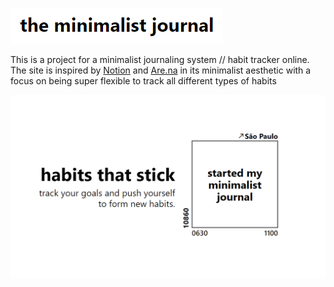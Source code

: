 ![the minimalist journal logo](https://raw.githubusercontent.com/ga-fleury/the-minimalist-journal/refs/heads/master/img/minimalistjournal.png "the minimalist journal")

This is a project for a minimalist journaling system // habit tracker online. The site is inspired by [Notion](https://www.notion.so/) and [Are.na](https://www.are.na/) in its minimalist aesthetic with a focus on being super flexible to track all different types of habits

![habits that stick. track your goals](https://raw.githubusercontent.com/ga-fleury/the-minimalist-journal/refs/heads/master/img/hero.png "minimalist journal LP")